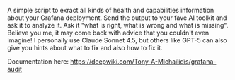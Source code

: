 A simple script to exract all kinds of health and capabilities information about your Grafana deployment. Send the output to your fave AI toolkit and ask it to analyze it. Ask it "what is right, what is wrong and what is missing". Believe you me, it may come back with advice that you couldn't even imagine! I personally use Claude Sonnet 4.5, but others like GPT-5 can also give you hints about what to fix and also how to fix it. 

Documentation here: https://deepwiki.com/Tony-A-Michailidis/grafana-audit 
